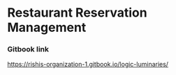 # Restaurant Reservation Management
### Gitbook link
https://rishis-organization-1.gitbook.io/logic-luminaries/
